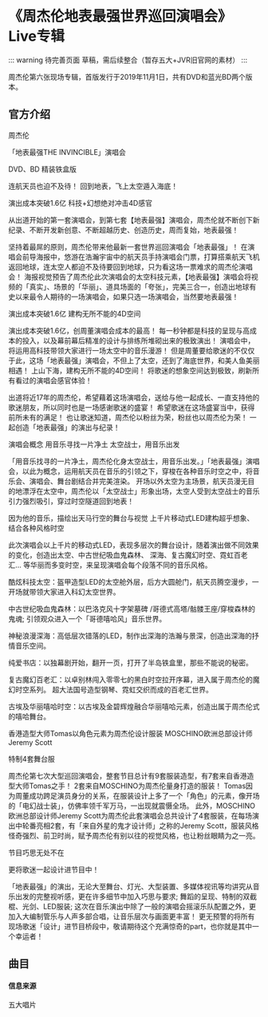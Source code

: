 # 《周杰伦地表最强世界巡回演唱会》Live专辑

::: warning 待完善页面
草稿，需后续整合（暂存五大+JVR旧官网的素材）
:::

周杰伦第六张现场专辑，首版发行于2019年11月1日，共有DVD和蓝光BD两个版本。


## 官方介绍

周杰伦

「地表最强THE INVINCIBLE」演唱会

DVD、BD 精装铁盒版

连航天员也迫不及待！ 回到地表，飞上太空遁入海底！

演出成本突破1.6亿 科技+幻想绝对冲击4D感官

从出道开始的第一套演唱会，到第七套【地表最强】演唱会，周杰伦就不断创下新纪录、不断开发新创意、不断超越历史、创造历史，周而复始，地表最强！

坚持着最屌的原则，周杰伦带来他最新一套世界巡回演唱会「地表最强」！ 在演唱会前导海报中，悠游在浩瀚宇宙中的航天员手持演唱会门票，打算搭乘航天飞机返回地球，连太空人都迫不及待要回到地球，只为看这场一票难求的周杰伦演唱会！ 海报视觉预告了周杰伦此次演唱会的太空科技元素，【地表最强】演唱会将视频的「真实」、场景的「华丽」、道具场面的「夸张」，完美三合一，创造出地球有史以来最令人期待的一场演唱会，如果只选一场演唱会，当然要地表最强！

演出成本突破1.6亿 建构无所不能的4D空间

演出成本突破1.6亿，创周董演唱会成本的最高！ 每一秒钟都是科技的呈现与高成本的投入，以及幕前幕后精准的设计与排练所堆砌出来的极致演出！ 演唱会中，将运用高科技带领大家进行一场太空中的音乐漫游！ 但是周董要给歌迷的不仅仅于此，这场「地表最强」演唱会，不但上了太空，还到了海底世界，和美人鱼美丽相遇！ 上山下海，建构无所不能的4D空间！ 将歌迷的想象空间达到极致，刷新所有看过的演唱会感官体验！

出道将近17年的周杰伦，希望藉着这场演唱会，送给与他一起成长、一直支持他的歌迷朋友，所以同时也是一场感谢歌迷的盛宴！ 希望歌迷在这场盛宴当中，获得前所未有的满足！ 也让歌迷知道，周杰伦以粉丝为荣，粉丝也以周杰伦为荣！ 一起创造「地表最强」的演出与纪录！

演唱会概念
用音乐寻找一片净土
太空战士，用音乐出发

「用音乐找寻的一片净土，周杰伦化身太空战士，用音乐出发。」「地表最强」演唱会，以此为概念，运用航天员在音乐的引领之下，穿梭在各种音乐时空之中，将音乐会、演唱会、舞台剧结合并完美渲染。
开场以外太空为主场景，航天员漫无目的地漂浮在太空中，周杰伦以「太空战士」形象出场，太空人受到太空战士的音乐引力强烈吸引，穿过时空隧道回到地表！

因为他的音乐，描绘出天马行空的舞台与视觉
上千片移动式LED建构超乎想象、结合各种风格时空

此次演唱会以上千片的移动式LED，表现多层次的舞台设计，随着演出做不同效果的变化，创造出太空、中古世纪吸血鬼森林、 深海、复古魔幻时空、霓虹百老汇... 等华丽而多变时空，来呈现演唱会每个段落不同的音乐风格。

酷炫科技太空：盔甲造型LED的太空舱外层，后方大圆舱门，航天员腾空漫步，一开场就带领大家进入科幻太空世界。

中古世纪吸血鬼森林：以巴洛克风十字架墓碑 /哥德式高塔/骷髅王座/穿梭森林的鬼魂; 引领观众进入一个「哥德嘻哈风」音乐世界。

神秘浪漫深海：高低层次错落的LED，制作出深海的浩瀚与景深，创造出深海的抒情音乐空间。

纯爱书店：以独幕剧开始，翻开一页，打开了半岛铁盒里，那些不能说的秘密。

复古魔幻百老汇：以卓别林闯入零零七的黑白时空拉开序幕，进入属于周杰伦的魔幻时空系列。 超大法国号造型钢琴、霓虹交织而成的百老汇世界。

古埃及华丽嘻哈时空：以古埃及金碧辉煌融合华丽嘻哈元素，创造出属于周杰伦式的嘻哈舞台。

香港造型大师Tomas以角色元素为周杰伦设计服装
MOSCHINO欧洲总部设计师Jeremy Scott

特制4套舞台服

周杰伦第七次大型巡回演唱会，整套节目总计有9套服装造型，有7套来自香港造型大师Tomas之手！ 2套来自MOSCHINO为周杰伦量身打造的服装！ Tomas因为周董成功跨足演员身分的关系，在服装设计上多了一个「角色」的元素，像开场的「电幻战士装」，仿佛率领千军万马，一出现就震慑全场。
此外，MOSCHINO欧洲总部设计师Jeremy Scott为周杰伦此套演唱会总共设计了4套服装，在每场演出中轮番亮相2套，有「来自外星的鬼才设计师」之称的Jeremy Scott，服装风格怪奇强烈、前卫时尚，赋予周杰伦有别以往的视觉风格，也让粉丝眼睛为之一亮。

节目巧思无处不在

更将歌迷一起设计进节目中！

「地表最强」的演出，无论大至舞台、灯光、大型装置、多媒体视讯等均讲究从音乐出发的完整视听感，更在许多细节中加入巧思与要求; 舞蹈的呈现、特制的双截棍、光剑、LED服装; 这次在音乐演出中除了一般的演唱会摇滚乐队配置之外，更加入大编制管乐与人声多部合唱，让音乐层次与画面更丰富！ 更无预警的将所有现场歌迷「设计」进节目桥段中，敬请期待这个充满惊奇的part，也你就是其中一个幸运者！

## 曲目


#### 信息来源
五大唱片